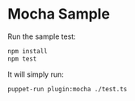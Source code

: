 # Mocha Sample

Run the sample test:

```sh
npm install
npm test
```

It will simply run:

```sh
puppet-run plugin:mocha ./test.ts
```
